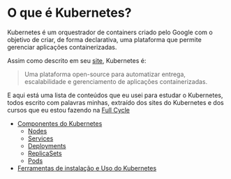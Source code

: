 # O que é Kubernetes?

Kubernetes é um orquestrador de containers criado pelo Google com o objetivo de criar, de forma declarativa, uma plataforma que permite gerenciar aplicações containerizadas. 

Assim como descrito em seu [site](https://kubernetes.io), Kubernetes é: 

> Uma plataforma open-source para automatizar entrega, escalabilidade e gerenciamento de aplicações containerizadas.

E aqui está uma lista de conteúdos que eu usei para estudar o Kubernetes, todos escrito com palavras minhas, extraído dos sites do Kubernetes e dos cursos que eu estou fazendo na [Full Cycle](https://fullcycle.com.br/)

- [Componentes do Kubernetes](./kubernetes_components.md)
    - [Nodes](./kubernetes_nodes.md)
    - [Services](./kubernetes_services.md)
    - [Deployments](./kubernetes_deployment.md)
    - [ReplicaSets](./kubernetes_replicaset.md)
    - [Pods](./kubernetes_pods.md)
- [Ferramentas de instalação e Uso do Kubernetes](./kubernetes_tools.md)